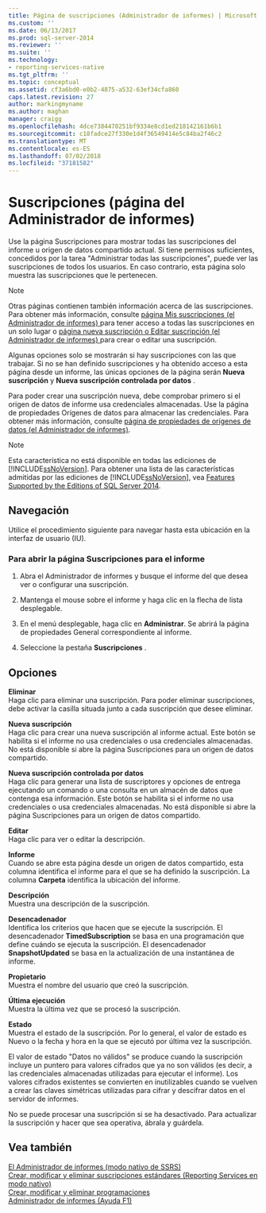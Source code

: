 ```yaml
---
title: Página de suscripciones (Administrador de informes) | Microsoft Docs
ms.custom: ''
ms.date: 06/13/2017
ms.prod: sql-server-2014
ms.reviewer: ''
ms.suite: ''
ms.technology:
- reporting-services-native
ms.tgt_pltfrm: ''
ms.topic: conceptual
ms.assetid: cf3a6bd0-e0b2-4875-a532-63ef34cfa860
caps.latest.revision: 27
author: markingmyname
ms.author: maghan
manager: craigg
ms.openlocfilehash: 4dce7384470251bf9334e8cd1ed218142161b6b1
ms.sourcegitcommit: c18fadce27f330e1d4f36549414e5c84ba2f46c2
ms.translationtype: MT
ms.contentlocale: es-ES
ms.lasthandoff: 07/02/2018
ms.locfileid: "37181582"
---
```

# <a name="subscriptions-page-report-manager"></a>Suscripciones (página del Administrador de informes)
  Use la página Suscripciones para mostrar todas las suscripciones del informe u origen de datos compartido actual. Si tiene permisos suficientes, concedidos por la tarea "Administrar todas las suscripciones", puede ver las suscripciones de todos los usuarios. En caso contrario, esta página solo muestra las suscripciones que le pertenecen.  
  
> [!NOTE]  
>  Otras páginas contienen también información acerca de las suscripciones. Para obtener más información, consulte [página Mis suscripciones &#40;el Administrador de informes&#41; ](../../2014/reporting-services/my-subscriptions-page-report-manager.md) para tener acceso a todas las suscripciones en un solo lugar o [página nueva suscripción o Editar suscripción &#40;el Administrador de informes&#41; ](../../2014/reporting-services/new-subscription-or-edit-subscription-page-report-manager.md) para crear o editar una suscripción.  
  
 Algunas opciones solo se mostrarán si hay suscripciones con las que trabajar. Si no se han definido suscripciones y ha obtenido acceso a esta página desde un informe, las únicas opciones de la página serán **Nueva suscripción** y **Nueva suscripción controlada por datos** .  
  
 Para poder crear una suscripción nueva, debe comprobar primero si el origen de datos de informe usa credenciales almacenadas. Use la página de propiedades Orígenes de datos para almacenar las credenciales. Para obtener más información, consulte [página de propiedades de orígenes de datos &#40;el Administrador de informes&#41;](../../2014/reporting-services/data-sources-properties-page-report-manager.md).  
  
> [!NOTE]  
>  Esta característica no está disponible en todas las ediciones de [!INCLUDE[ssNoVersion](../includes/ssnoversion-md.md)]. Para obtener una lista de las características admitidas por las ediciones de [!INCLUDE[ssNoVersion](../includes/ssnoversion-md.md)], vea [Features Supported by the Editions of SQL Server 2014](../../2014/getting-started/features-supported-by-the-editions-of-sql-server-2014.md).  
  
## <a name="navigation"></a>Navegación  
 Utilice el procedimiento siguiente para navegar hasta esta ubicación en la interfaz de usuario (IU).  
  
### <a name="to-open-the-subscriptions-page-for-report"></a>Para abrir la página Suscripciones para el informe  
  
1.  Abra el Administrador de informes y busque el informe del que desea ver o configurar una suscripción.  
  
2.  Mantenga el mouse sobre el informe y haga clic en la flecha de lista desplegable.  
  
3.  En el menú desplegable, haga clic en **Administrar**. Se abrirá la página de propiedades General correspondiente al informe.  
  
4.  Seleccione la pestaña **Suscripciones** .  
  
## <a name="options"></a>Opciones  
 **Eliminar**  
 Haga clic para eliminar una suscripción. Para poder eliminar suscripciones, debe activar la casilla situada junto a cada suscripción que desee eliminar.  
  
 **Nueva suscripción**  
 Haga clic para crear una nueva suscripción al informe actual. Este botón se habilita si el informe no usa credenciales o usa credenciales almacenadas. No está disponible si abre la página Suscripciones para un origen de datos compartido.  
  
 **Nueva suscripción controlada por datos**  
 Haga clic para generar una lista de suscriptores y opciones de entrega ejecutando un comando o una consulta en un almacén de datos que contenga esa información. Este botón se habilita si el informe no usa credenciales o usa credenciales almacenadas. No está disponible si abre la página Suscripciones para un origen de datos compartido.  
  
 **Editar**  
 Haga clic para ver o editar la descripción.  
  
 **Informe**  
 Cuando se abre esta página desde un origen de datos compartido, esta columna identifica el informe para el que se ha definido la suscripción. La columna **Carpeta** identifica la ubicación del informe.  
  
 **Descripción**  
 Muestra una descripción de la suscripción.  
  
 **Desencadenador**  
 Identifica los criterios que hacen que se ejecute la suscripción. El desencadenador **TimedSubscription** se basa en una programación que define cuándo se ejecuta la suscripción. El desencadenador **SnapshotUpdated** se basa en la actualización de una instantánea de informe.  
  
 **Propietario**  
 Muestra el nombre del usuario que creó la suscripción.  
  
 **Última ejecución**  
 Muestra la última vez que se procesó la suscripción.  
  
 **Estado**  
 Muestra el estado de la suscripción. Por lo general, el valor de estado es Nuevo o la fecha y hora en la que se ejecutó por última vez la suscripción.  
  
 El valor de estado "Datos no válidos" se produce cuando la suscripción incluye un puntero para valores cifrados que ya no son válidos (es decir, a las credenciales almacenadas utilizadas para ejecutar el informe). Los valores cifrados existentes se convierten en inutilizables cuando se vuelven a crear las claves simétricas utilizadas para cifrar y descifrar datos en el servidor de informes.  
  
 No se puede procesar una suscripción si se ha desactivado. Para actualizar la suscripción y hacer que sea operativa, ábrala y guárdela.  
  
## <a name="see-also"></a>Vea también  
 [El Administrador de informes &#40;modo nativo de SSRS&#41;](../../2014/reporting-services/report-manager-ssrs-native-mode.md)   
 [Crear, modificar y eliminar suscripciones estándares &#40;Reporting Services en modo nativo&#41;](subscriptions/create-and-manage-subscriptions-for-native-mode-report-servers.md)   
 [Crear, modificar y eliminar programaciones](subscriptions/create-modify-and-delete-schedules.md)   
 [Administrador de informes (Ayuda F1)](../../2014/reporting-services/report-manager-f1-help.md)  
  
  

